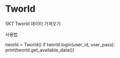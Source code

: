 # Tworld
SKT Tworld 데이터 가져오기

사용법 


tworld = Tworld()
if tworld.login(user_id, user_pass):
    print(tworld.get_available_data())
